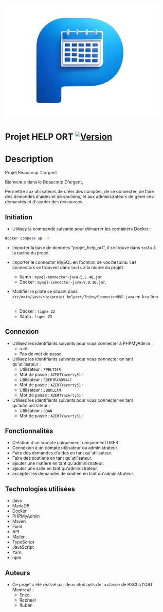 ![separe](client/public/image/Logo.png)
# Projet HELP ORT [![Version](https://img.shields.io/badge/Version-1.0.2-cyan)]()

# Description

Projet Beaucoup D'argent

Bienvenue dans le Beaucoup D'argent, 

Permettre aux utilisateurs de créer des comptes, de se connecter, de faire des demandes d'aides et de soutiens, et aux administrateurs de gérer ces demandes et d'ajouter des ressources.


## Initiation 
- Utilisez la commande suivante pour démarrer les containers Docker :
```bash
docker compose up -d
```

- Importer la base de données "projet_help_ort", il se trouve dans `tools` à la racine du projet.


- Importer le connector MySQL en focntion de vos besoins. Les connectors se trouvent dans `tools` à la racine du projet.
    - Xamp  : `mysql-connector-java-5.1.48.jar`
    - Docker : `mysql-connector-java-8.0.30.jar`,


- Modifier le pilote se situant dans `src/main/java/sio/projet_helport/Index/ConnexionBDD.java` en focntion :
    - Docker : `ligne 22`
    - Xamp : `ligne 23`
## Connexion
- Utilisez les identifiants suivants pour vous connecter à PHPMyAdmin :
    - root
    - Pas de mot de passe
- Utilisez les identifiants suivants pour vous connecter en tant qu'utilisateur :
    - Utilisateur : `FPELTIER`
    - Mot de passe : `AZERTYazerty51!`
    - Utilisateur : `EBERTRAND9442`
    - Mot de passe : `AZERTYazerty51!`
    - Utilisateur : `JBOULLAM`
    - Mot de passe : `AZERTYazerty51!`
- Utilisez les identifiants suivants pour vous connecter en tant qu'administrateur :
    - Utilisateur : `BDAN`
    - Mot de passe : `AZERTYazerty51!`

## Fonctionnalités
- Création d'un compte uniquement uniquement USER.
- Connexion à un compte utilisateur ou administrateur.
- Faire des demandes d'aides en tant qu'utilisateur.
- Faire des soutiens en tant qu'utilisateur.
- ajouter une matière en tant qu'administrateur.
- ajouter une salle en tant qu'administrateur.
- accepter les demandes de soutien en tant qu'administrateur.

## Technologies utilisées
* Java
* MariaDB
* Docker
* PHPMyAdmin
* Maven
* Fxml
* API
* Mailer
* TypeScript
* JavaScript
* Yarn
* npm

## Auteurs
- Ce projet a été réalisé par deux étudiants de la classe de BSCI à l'ORT Montreuil :
    - Enzo
    - Raphael
    - Ruben


    
